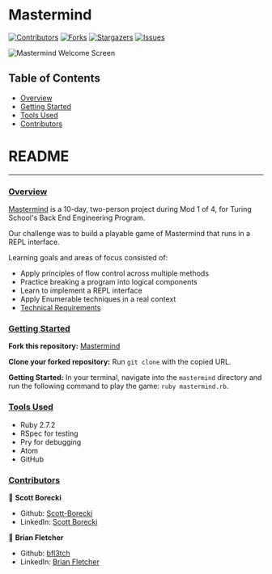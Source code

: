# Mastermind

[![Contributors][contributors-shield]][contributors-url]
[![Forks][forks-shield]][forks-url]
[![Stargazers][stars-shield]][stars-url]
[![Issues][issues-shield]][issues-url]

![Mastermind Welcome Screen](https://user-images.githubusercontent.com/79381792/119738611-30beea00-be3e-11eb-91aa-250dfe4e6aba.png)

## Table of Contents

- [Overview](#overview)
- [Getting Started](#getting-started)
- [Tools Used](#tools-used)
- [Contributors](#contributors)

# README
------

### <ins>Overview</ins>

[Mastermind](https://github.com/Scott-Borecki/mastermind) is a 10-day, two-person project during Mod 1 of 4, for Turing School's Back End Engineering Program.

Our challenge was to build a playable game of Mastermind that runs in a REPL interface.

Learning goals and areas of focus consisted of:

- Apply principles of flow control across multiple methods
- Practice breaking a program into logical components
- Learn to implement a REPL interface
- Apply Enumerable techniques in a real context
- [Technical Requirements](https://backend.turing.edu/module1/projects/mastermind)

### <ins>Getting Started</ins>

**Fork this repository:** [Mastermind](https://backend.turing.edu/module1/projects/mastermind)

**Clone your forked repository:** Run `git clone` with the copied URL.

**Getting Started:** In your terminal, navigate into the `mastermind` directory and run the following command to play the game: `ruby mastermind.rb`.

### <ins>Tools Used</ins>
- Ruby 2.7.2
- RSpec for testing
- Pry for debugging
- Atom
- GitHub

### <ins>Contributors</ins>

👤  **Scott Borecki**
- Github: [Scott-Borecki](https://github.com/Scott-Borecki)
- LinkedIn: [Scott Borecki](https://www.linkedin.com/in/scott-borecki/)

👤  **Brian Fletcher**
- Github: [bfl3tch](https://github.com/bfl3tch)
- LinkedIn: [Brian Fletcher](https://www.linkedin.com/in/bfl3tch)




<!-- MARKDOWN LINKS & IMAGES -->

[contributors-shield]: https://img.shields.io/github/contributors/scott-borecki/mastermind.svg?style=flat-square
[contributors-url]: https://github.com/Scott-Borecki/mastermind/graphs/contributors
[forks-shield]: https://img.shields.io/github/forks/scott-borecki/mastermind.svg?style=flat-square
[forks-url]: https://github.com/scott-borecki/mastermind/network/members
[stars-shield]: https://img.shields.io/github/stars/scott-borecki/mastermind.svg?style=flat-square
[stars-url]: https://github.com/scott-borecki/mastermind/stargazers
[issues-shield]: https://img.shields.io/github/issues/scott-borecki/mastermind.svg?style=flat-square
[issues-url]: https://github.com/scott-borecki/mastermind/issues
